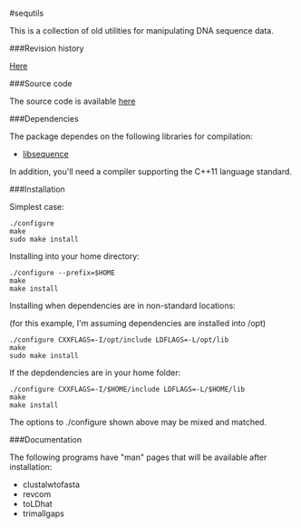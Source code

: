 #sequtils 

This is a collection of old utilities for manipulating DNA sequence data.

###Revision history

[Here](REVISION_HISTORY.md)

###Source code

The source code is available [here](https://github.com/molpopgen/sequtils)

###Dependencies 

The package dependes on the following libraries for compilation:

* [libsequence](http://molpopgen.github.io/libsequence)

In addition, you'll need a compiler supporting the C++11 language standard.

###Installation

Simplest case:

```
./configure
make
sudo make install
```

Installing into your home directory:

```
./configure --prefix=$HOME
make
make install
```

Installing when dependencies are in non-standard locations:

(for this example, I'm assuming dependencies are installed into /opt)

```
./configure CXXFLAGS=-I/opt/include LDFLAGS=-L/opt/lib
make 
sudo make install
```

If the depdendencies are in your home folder:

```
./configure CXXFLAGS=-I/$HOME/include LDFLAGS=-L/$HOME/lib
make 
make install
```

The options to ./configure shown above may be mixed and matched.

###Documentation

The following programs have "man" pages that will be available after installation:

* clustalwtofasta
* revcom
* toLDhat
* trimallgaps
